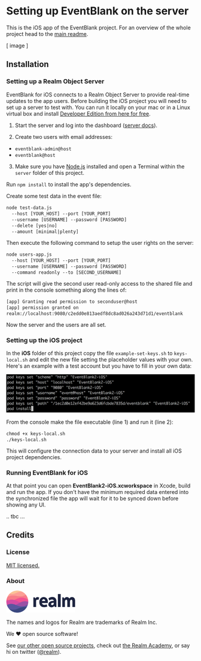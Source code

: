# Setting up EventBlank on the server

This is the iOS app of the EventBlank project. For an overview of the whole project head to the [main readme](../README.md).

[ image ]

## Installation

### Setting up a Realm Object Server

EventBlank for iOS connects to a Realm Object Server to provide real-time updates to the app users. Before building the iOS project you will need to set up a server to test with. You can run it locally on your mac or in a Linux virtual box and install [Developer Edition from here for free](https://realm.io/products/realm-mobile-platform).

1) Start the server and log into the dashboard ([server docs](https://realm.io/docs/get-started/installation/mac)).

2) Create two users with email addresses:

* `eventblank-admin@host`
* `eventblank@host`

3) Make sure you have [Node.js](https://nodejs.org) installed and open a Terminal within the `server` folder of this project.

Run `npm install` to install the app's dependencies.

Create some test data in the event file:

```
node test-data.js 
  --host [YOUR_HOST] --port [YOUR_PORT] 
  --username [USERNAME] --password [PASSWORD] 
  --delete [yes|no]
  --amount [minimal|plenty]
```

Then execute the following command to setup the user rights on the server:

```
node users-app.js 
  --host [YOUR_HOST] --port [YOUR_PORT] 
  --username [USERNAME] --password [PASSWORD] 
  --command readonly --to [SECOND_USERNAME]
```

The script will give the second user read-only access to the shared file and print in the console something along the lines of:

```
[app] Granting read permission to seconduser@host
[app] permission granted on realm://localhost:9080/c2edd0e813aedf8dc8ad026a243d71d1/eventblank
```

Now the server and the users are all set.

### Setting up the iOS project

In the **iOS** folder of this project copy the file `example-set-keys.sh` to `keys-local.sh` and edit the new file setting the placeholder values with your own. Here's an example with a test account but you have to fill in your own data:

![](../assets/config.png)

From the console make the file executable (line 1) and run it (line 2):

```
chmod +x keys-local.sh
./keys-local.sh
```

This will configure the connection data to your server and install all iOS project dependencies.

### Running EventBlank for iOS

At that point you can open **EventBlank2-iOS.xcworkspace** in Xcode, build and run the app. If you don't have the minimum required data entered into the synchronized file the app will wait for it to be synced down before showing any UI.

.. tbc ...

## Credits

### License

[MIT licensed.](LICENSE)

### About

<img src="../assets/realm.png" width="184" />

The names and logos for Realm are trademarks of Realm Inc.

We :heart: open source software!

See [our other open source projects](https://realm.github.io), check out [the Realm Academy](https://academy.realm.io), or say hi on twitter ([@realm](https://twitter.com/realm)).
